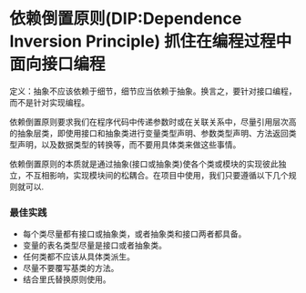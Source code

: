 # 依赖倒置原则(DIP:Dependence Inversion Principle) 抓住在编程过程中面向接口编程
定义：抽象不应该依赖于细节，细节应当依赖于抽象。换言之，要针对接口编程，而不是针对实现编程。  

依赖倒置原则要求我们在程序代码中传递参数时或在关联关系中，尽量引用层次高的抽象层类，即使用接口和抽象类进行变量类型声明、参数类型声明、方法返回类型声明，以及数据类型的转换等，而不要用具体类来做这些事情。  

依赖倒置原则的本质就是通过抽象(接口或抽象类)使各个类或模块的实现彼此独立，不互相影响，实现模块间的松耦合。在项目中使用，我们只要遵循以下几个规则就可以.  


### 最佳实践
 * 每个类尽量都有接口或抽象类，或者抽象类和接口两者都具备。
 * 变量的表名类型尽量是接口或者抽象类。
 * 任何类都不应该从具体类派生。
 * 尽量不要覆写基类的方法。
 * 结合里氏替换原则使用。